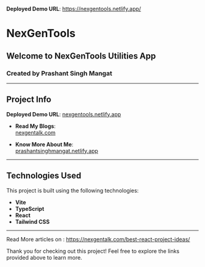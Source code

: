 
**Deployed Demo URL**: https://nexgentools.netlify.app/

# NexGenTools

## Welcome to NexGenTools Utilities App  
### Created by Prashant Singh Mangat  

---

## Project Info  

**Deployed Demo URL**:  <a href="https://nexgentools.netlify.app/" target="_blank" rel="noopener noreferrer">nexgentools.netlify.app</a>

- **Read My Blogs**:  
  [nexgentalk.com](https://nexgentalk.com/)  

- **Know More About Me**:  
  [prashantsinghmangat.netlify.app](https://prashantsinghmangat.netlify.app/)  

---

## Technologies Used  

This project is built using the following technologies:  

- **Vite**  
- **TypeScript**  
- **React**  
- **Tailwind CSS**  

---
Read More articles on : https://nexgentalk.com/best-react-project-ideas/

Thank you for checking out this project! Feel free to explore the links provided above to learn more.

